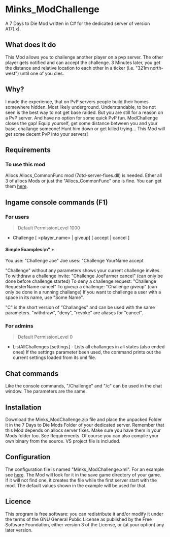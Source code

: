 ﻿# Minks_ModChallenge
A 7 Days to Die Mod written in C# for the dedicated server of version A17(.x).

## What does it do
This Mod allows you to challenge another player on a pvp server. The other player gets notified and can accept the challenge. 3 Minutes later, you get the distance and relative location to each other in a ticker (i.e. "321m north-west") until one of you dies.

## Why?
I made the experience, that on PvP servers people build their homes somewhere hidden. Most likely underground. Understandable, to be not seen is the best way to not get base raided. But you are still for a reason on a PvP server. And have no option for some quick PvP fun.
ModChallenge closes the gap! Equip yourself, get some distance between you and your base, challange someone! Hunt him down or get killed trying... This Mod will get some decent PvP into your servers!


## Requirements
### To use this mod
Allocs Allocs_CommonFunc mod (7dtd-server-fixes.dll) is needed. Ether all 3 of allocs Mods or just the "Allocs_CommonFunc" one is fine.
You can get them [here](https://7dtd.illy.bz/wiki/Server%20fixes "https://7dtd.illy.bz/wiki/Server%20fixes").

## Ingame console commands (F1)
### For users
> Default PermissionLevel 1000
* Challenge [ <player_name> | giveup]  [ accept | cancel ] 

#### Simple Examples:\n" +
You use:  "Challenge Joe"
Joe uses: "Challenge YourName accept

"Challenge" without any parameters shows your current challenge invites.
To withdraw a challenge invite: "Challenge JoeFarmer cancel" (can only be done before challenge started)
To deny a challenge request: "Challenge RequesterName cancel"
To giveup a challenge: "Challenge giveup" (can only be done in a running challange)
If you want to challenge a user with a space in its name, use "Some Name".

"C" is the short version of "Challanges" and can be used with the same parameters.
"withdraw", "deny", "revoke" are aliases for "cancel".

### For admins
> Default PermissionLevel 0
* ListAllChallenges [settings] - Lists all challanges in all states (also ended ones)
If the settings parameter been used, the command prints out the current settings loaded from its xml file.

## Chat commands
Like the console commands, "/Challenge" and "/c" can be used in the chat window.
The parameters are the same.

## Installation
Download the Minks_ModChallenge.zip file and place the unpacked Folder it in the 7 Days to Die Mods Folder of your dedicated server.
Remember that this Mod depends on allocs server fixes. Make sure you have them in your Mods folder too. See Requirements.
Of course you can also compile your own binary from the source. VS project file is included.


## Configuration
The configuration file is named "Minks_ModChallenge.xml". For an example see [here](https://github.com/Mink80/Minks7daysMods/blob/master/Minks_ModChallenge/Minks_ModChallenge.xml "Minks_ModChallenge/Minks_ModChallenge.xml").
The Mod will look for it in the save game directory of your game. If it will not find one, it creates the file while the first server start with the mod. The default values shown in the example will be used for that.


## Licence
This program is free software: you can redistribute it and/or modify it under the terms of the GNU General Public License as published by the Free Software Foundation, either version 3 of the License, or (at your option) any later version.
